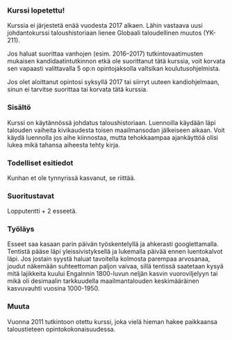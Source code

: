 ### Kurssi lopetettu!

Kurssia ei järjestetä enää vuodesta 2017 alkaen. Lähin vastaava uusi johdantokurssi taloushistoriaan lienee Globaali taloudellinen muutos (YK-211).

Jos haluat suorittaa vanhojen (esim. 2016–2017) tutkintovaatimusten mukaisen kandidaatintutkinnon etkä ole suorittanut tätä kurssia, voit korvata sen vapaasti valittavalla 5 op:n opintojaksolla valtsikan koulutusohjelmista.

Jos olet aloittanut opintosi syksyllä 2017 tai siirryt uuteen kandiohjelmaan, sinun ei tarvitse suorittaa tai korvata tätä kurssia.

### Sisältö

Kurssi on käytännössä johdatus taloushistoriaan. Luennoilla käydään läpi talouden vaiheita kivikaudesta toisen maailmansodan jälkeiseen aikaan. Voit käydä luennolla jos aihe kiinnostaa, mutta tehokkaampaa ajankäyttöä olisi lukea mikä tahansa aiheesta tehty kirja.

### Todelliset esitiedot

Kunhan et ole tynnyrissä kasvanut, se riittää.

### Suoritustavat

Lopputentti + 2 esseetä.

### Työläys

Esseet saa kasaan parin päivän työskentelyllä ja ahkerasti googlettamalla. Tentistä pääse läpi yleissivistyksellä ja lukemalla päivää ennen luentokalvot läpi. Jos jostain syystä haluat tavoitella kolmosta parempaa arvosanaa, joudut näkemään suhteettoman paljon vaivaa, sillä tentissä saatetaan kysyä mitä lajikkeita kuului Engalnnin 1800-luvun neljän kasvin vuoroviljelyyn tai mikä oli desimaalin tarkkuudella maailmantalouden keskimääräinen kasvuvauhti vuosina 1000-1950.

### Muuta

Vuonna 2011 tutkintoon otettu kurssi, joka vielä hieman hakee paikkaansa taloustieteen opintokokonaisuudessa.
